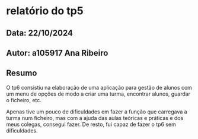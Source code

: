 # relatório do tp5
## Data: 22/10/2024
## Autor: a105917 Ana Ribeiro 
## Resumo

O tp6 consistiu na elaboração de uma aplicação para gestão de alunos com um menu de opções de modo a criar uma turma, encontrar alunos, guardar o ficheiro, etc.

Apenas tive um pouco de dificuldades em fazer a função que carregava a turma num ficheiro, mas com a ajuda das aulas teóricas e práticas e dos meus colegas, consegui fazer. De resto, fui capaz de fazer o tp6 sem dificuldades.